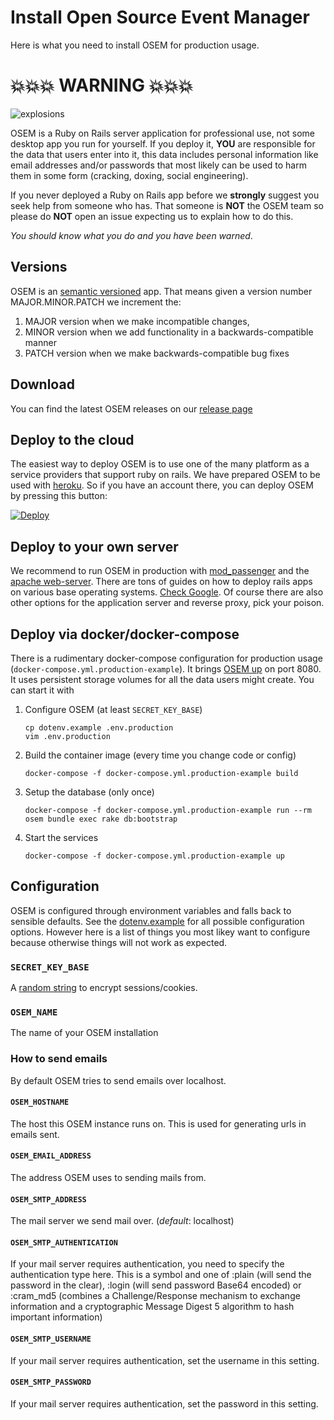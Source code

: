 # Install Open Source Event Manager

Here is what you need to install OSEM for production usage.

# 💥💥💥 WARNING 💥💥💥

![explosions](https://media.giphy.com/media/Yl5aO3gdVfsQ0/giphy.gif)

OSEM is a Ruby on Rails server application for professional use, not some desktop app you run for yourself. If you deploy it, **YOU** are responsible for the data that users enter into it, this data includes personal information like email addresses and/or passwords that most likely can be used to harm them in some form (cracking, doxing, social engineering).

If you never deployed a Ruby on Rails app before we **strongly** suggest you seek help from someone who has. That someone is **NOT** the OSEM team so please do **NOT** open an issue expecting us to explain how to do this.

*You should know what you do and you have been warned*.

## Versions

OSEM is an [semantic versioned](http://semver.org/) app. That means given a version number MAJOR.MINOR.PATCH we increment the:

1. MAJOR version when we make incompatible changes,
2. MINOR version when we add functionality in a backwards-compatible manner
3. PATCH version when we make backwards-compatible bug fixes

## Download

You can find the latest OSEM releases on our [release page](https://github.com/openSUSE/osem/releases)

## Deploy to the cloud

The easiest way to deploy OSEM is to use one of the many platform as a service providers that support ruby on rails. We have prepared OSEM to be used with [heroku](https://heroku.com). So if you have an account there, you can deploy OSEM by pressing this button:

<a href="https://heroku.com/deploy?template=https://github.com/openSUSE/osem/tree/v1.0">
  <img src="https://www.herokucdn.com/deploy/button.svg" alt="Deploy">
</a>

## Deploy to your own server

We recommend to run OSEM in production with [mod\_passenger](https://www.phusionpassenger.com/download/#open_source)
and the [apache web-server](https://www.apache.org/). There are tons of guides on how to deploy rails apps on various
base operating systems. [Check Google](https://encrypted.google.com/search?hl=en&q=ruby%20on%20rails%20apache%20passenger). Of course there are also other options for the application server and reverse proxy, pick your poison.

## Deploy via docker/docker-compose

There is a rudimentary docker-compose configuration for production usage (`docker-compose.yml.production-example`). It brings [OSEM up](http://0.0.0.0:8080) on port 8080. It uses persistent storage volumes for all the data users might create. You can start it with

1. Configure OSEM (at least `SECRET_KEY_BASE`)
   ```
   cp dotenv.example .env.production
   vim .env.production
   ```
1. Build the container image (every time you change code or config)
   ```
   docker-compose -f docker-compose.yml.production-example build
   ```
1. Setup the database (only once)
   ```
   docker-compose -f docker-compose.yml.production-example run --rm osem bundle exec rake db:bootstrap
   ```
1. Start the services
   ```
   docker-compose -f docker-compose.yml.production-example up
   ```

## Configuration
OSEM is configured through environment variables and falls back to sensible defaults. See the [dotenv.example](https://github.com/openSUSE/osem/blob/master/dotenv.example) for all possible configuration options. However here is a list of things you most likey want to configure because otherwise things will not work as expected.

### `SECRET_KEY_BASE`
A [random string](https://www.randomlists.com/string?base=16&length=64&qty=1) to encrypt sessions/cookies.

### `OSEM_NAME`
The name of your OSEM installation

### How to send emails
By default OSEM tries to send emails over localhost.

#### `OSEM_HOSTNAME`
The host this OSEM instance runs on. This is used for generating urls in emails sent.

#### `OSEM_EMAIL_ADDRESS`
The address OSEM uses to sending mails from.

#### `OSEM_SMTP_ADDRESS`
The mail server we send mail over. (*default*: localhost)

#### `OSEM_SMTP_AUTHENTICATION`
If your mail server requires authentication, you need to specify the authentication type here. This is a symbol and one of :plain (will send the password in the clear), :login (will send password Base64 encoded) or :cram_md5 (combines a Challenge/Response mechanism to exchange information and a cryptographic Message Digest 5 algorithm to hash important information)

#### `OSEM_SMTP_USERNAME`
If your mail server requires authentication, set the username in this setting.

#### `OSEM_SMTP_PASSWORD`
If your mail server requires authentication, set the password in this setting.
